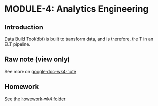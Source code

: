 # MODULE-4: Analytics Engineering
## Introduction
Data Build Tool(dbt) is built to transform data, and is therefore, the T in an ELT pipeline.

## Raw note (view only)
See more on [google-doc-wk4-note](https://docs.google.com/document/d/1DgmOkNt3eCx9STjr5i9y5WvCHOzNK5rMx5antYa_ySU/edit?usp=sharing)

## Homework 
See the [howework-wk4 folder](https://github.com/abliskan/DE-ZoomCamp/tree/main/Week-4/homework-wk4)